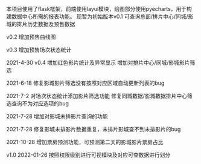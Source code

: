本项目使用了flask框架，前端使用layui模块，绘图部分使用pyecharts，用于构建数据中心所需的报表功能。
现暂为初始版本v0.1
可查询总部/排片中心/同城/影城的排片历史数据及预售数据

v0.2
增加预售曲线图

v0.3
增加预售场次状态统计

2021-4-30 v0.4
增加红色影片统计及异常显示
增加对排片中心/同城/影城影片筛选

2021-6-18
修复影城影片筛选没有按照对应区域自动更新列表的bug

2021-7-2
对场次状态统计添加影片筛选功能
修复同城数据/影城数据排片中心筛选查询不为对应选项的bug

2021-7-28
增加对影城未排影片查询的功能

2021-7-28
修复影城未排影片数据重复，未排片影城查不到未排影片的bug

2021-10-28
增加票房预测功能，可预测第二天的影城影片票房占比

v1.0
2022-01-26
按照权限级别进行可视模块及对应可查数据进行划分
